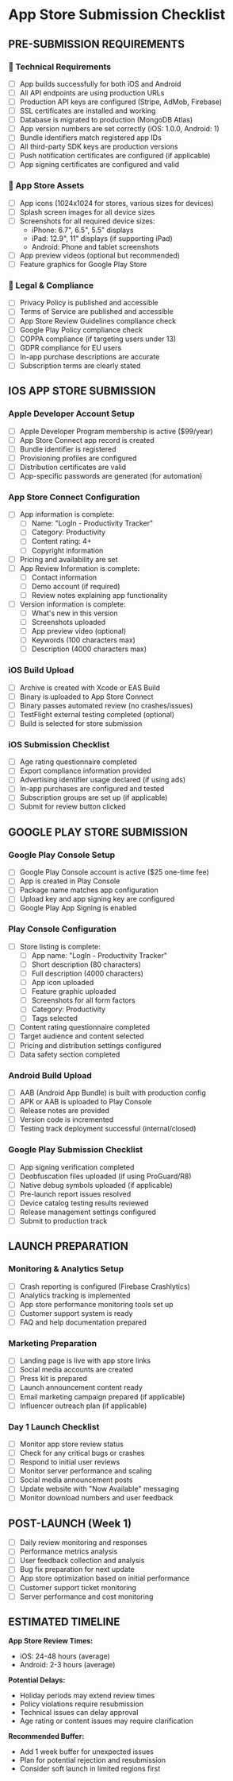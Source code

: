 # App Store Submission Checklist

## PRE-SUBMISSION REQUIREMENTS

### 🔧 Technical Requirements
- [ ] App builds successfully for both iOS and Android
- [ ] All API endpoints are using production URLs
- [ ] Production API keys are configured (Stripe, AdMob, Firebase)
- [ ] SSL certificates are installed and working
- [ ] Database is migrated to production (MongoDB Atlas)
- [ ] App version numbers are set correctly (iOS: 1.0.0, Android: 1)
- [ ] Bundle identifiers match registered app IDs
- [ ] All third-party SDK keys are production versions
- [ ] Push notification certificates are configured (if applicable)
- [ ] App signing certificates are configured and valid

### 📱 App Store Assets
- [ ] App icons (1024x1024 for stores, various sizes for devices)
- [ ] Splash screen images for all device sizes
- [ ] Screenshots for all required device sizes:
  - iPhone: 6.7", 6.5", 5.5" displays
  - iPad: 12.9", 11" displays (if supporting iPad)
  - Android: Phone and tablet screenshots
- [ ] App preview videos (optional but recommended)
- [ ] Feature graphics for Google Play Store

### 📝 Legal & Compliance
- [ ] Privacy Policy is published and accessible
- [ ] Terms of Service are published and accessible
- [ ] App Store Review Guidelines compliance check
- [ ] Google Play Policy compliance check
- [ ] COPPA compliance (if targeting users under 13)
- [ ] GDPR compliance for EU users
- [ ] In-app purchase descriptions are accurate
- [ ] Subscription terms are clearly stated

## IOS APP STORE SUBMISSION

### Apple Developer Account Setup
- [ ] Apple Developer Program membership is active ($99/year)
- [ ] App Store Connect app record is created
- [ ] Bundle identifier is registered
- [ ] Provisioning profiles are configured
- [ ] Distribution certificates are valid
- [ ] App-specific passwords are generated (for automation)

### App Store Connect Configuration
- [ ] App information is complete:
  - [ ] Name: "LogIn - Productivity Tracker"
  - [ ] Category: Productivity
  - [ ] Content rating: 4+
  - [ ] Copyright information
- [ ] Pricing and availability are set
- [ ] App Review Information is complete:
  - [ ] Contact information
  - [ ] Demo account (if required)
  - [ ] Review notes explaining app functionality
- [ ] Version information is complete:
  - [ ] What's new in this version
  - [ ] Screenshots uploaded
  - [ ] App preview video (optional)
  - [ ] Keywords (100 characters max)
  - [ ] Description (4000 characters max)

### iOS Build Upload
- [ ] Archive is created with Xcode or EAS Build
- [ ] Binary is uploaded to App Store Connect
- [ ] Binary passes automated review (no crashes/issues)
- [ ] TestFlight external testing completed (optional)
- [ ] Build is selected for store submission

### iOS Submission Checklist
- [ ] Age rating questionnaire completed
- [ ] Export compliance information provided
- [ ] Advertising identifier usage declared (if using ads)
- [ ] In-app purchases are configured and tested
- [ ] Subscription groups are set up (if applicable)
- [ ] Submit for review button clicked

## GOOGLE PLAY STORE SUBMISSION

### Google Play Console Setup
- [ ] Google Play Console account is active ($25 one-time fee)
- [ ] App is created in Play Console
- [ ] Package name matches app configuration
- [ ] Upload key and app signing key are configured
- [ ] Google Play App Signing is enabled

### Play Console Configuration
- [ ] Store listing is complete:
  - [ ] App name: "LogIn - Productivity Tracker"
  - [ ] Short description (80 characters)
  - [ ] Full description (4000 characters)
  - [ ] App icon uploaded
  - [ ] Feature graphic uploaded
  - [ ] Screenshots for all form factors
  - [ ] Category: Productivity
  - [ ] Tags selected
- [ ] Content rating questionnaire completed
- [ ] Target audience and content selected
- [ ] Pricing and distribution settings configured
- [ ] Data safety section completed

### Android Build Upload
- [ ] AAB (Android App Bundle) is built with production config
- [ ] APK or AAB is uploaded to Play Console
- [ ] Release notes are provided
- [ ] Version code is incremented
- [ ] Testing track deployment successful (internal/closed)

### Google Play Submission Checklist
- [ ] App signing verification completed
- [ ] Deobfuscation files uploaded (if using ProGuard/R8)
- [ ] Native debug symbols uploaded (if applicable)
- [ ] Pre-launch report issues resolved
- [ ] Device catalog testing results reviewed
- [ ] Release management settings configured
- [ ] Submit to production track

## LAUNCH PREPARATION

### Monitoring & Analytics Setup
- [ ] Crash reporting is configured (Firebase Crashlytics)
- [ ] Analytics tracking is implemented
- [ ] App store performance monitoring tools set up
- [ ] Customer support system is ready
- [ ] FAQ and help documentation prepared

### Marketing Preparation
- [ ] Landing page is live with app store links
- [ ] Social media accounts are created
- [ ] Press kit is prepared
- [ ] Launch announcement content ready
- [ ] Email marketing campaign prepared (if applicable)
- [ ] Influencer outreach plan (if applicable)

### Day 1 Launch Checklist
- [ ] Monitor app store review status
- [ ] Check for any critical bugs or crashes
- [ ] Respond to initial user reviews
- [ ] Monitor server performance and scaling
- [ ] Social media announcement posts
- [ ] Update website with "Now Available" messaging
- [ ] Monitor download numbers and user feedback

## POST-LAUNCH (Week 1)
- [ ] Daily review monitoring and responses
- [ ] Performance metrics analysis
- [ ] User feedback collection and analysis
- [ ] Bug fix preparation for next update
- [ ] App store optimization based on initial performance
- [ ] Customer support ticket monitoring
- [ ] Server performance and cost monitoring

## ESTIMATED TIMELINE

**App Store Review Times:**
- iOS: 24-48 hours (average)
- Android: 2-3 hours (average)

**Potential Delays:**
- Holiday periods may extend review times
- Policy violations require resubmission
- Technical issues can delay approval
- Age rating or content issues may require clarification

**Recommended Buffer:**
- Add 1 week buffer for unexpected issues
- Plan for potential rejection and resubmission
- Consider soft launch in limited regions first